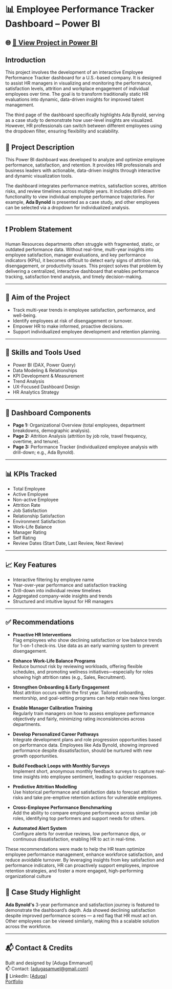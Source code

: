 # 📊 Employee Performance Tracker Dashboard – Power BI

## 🌐 [🔗 View Project in Power BI](https://app.powerbi.com/view?r=eyJrIjoiM2RlNWQyMzktNTY1OC00ODEwLTgwM2EtYzc4ZjJkYTdmNzU5IiwidCI6ImRmODY3OWNkLWE4MGUtNDVkOC05OWFjLWM4M2VkN2ZmOTVhMCJ9&pageName=ReportSection)
## Introduction
This project involves the development of an interactive Employee Performance Tracker dashboard for a U.S.-based company. It is designed to assist HR managers in visualizing and monitoring the performance, satisfaction levels, attrition and workplace engagement of individual employees over time. The goal is to transform traditionally static HR evaluations into dynamic, data-driven insights for improved talent management.

The third page of the dashboard specifically highlights Ada Bynold, serving as a case study to demonstrate how user-level insights are visualized. However, HR professionals can switch between different employees using the dropdown filter, ensuring flexibility and scalability.
## 🧾 Project Description
This Power BI dashboard was developed to analyze and optimize employee performance, satisfaction, and retention. It provides HR professionals and business leaders with actionable, data-driven insights through interactive and dynamic visualization tools.

The dashboard integrates performance metrics, satisfaction scores, attrition risks, and review timelines across multiple years. It includes drill-down functionality to view individual employee performance trajectories. For example, **Ada Bynold** is presented as a case study, and other employees can be selected via a dropdown for individualized analysis.

---

## ❗ Problem Statement
Human Resources departments often struggle with fragmented, static, or outdated performance data. Without real-time, multi-year insights into employee satisfaction, manager evaluations, and key performance indicators (KPIs), it becomes difficult to detect early signs of attrition risk, disengagement, or productivity issues. This project solves that problem by delivering a centralized, interactive dashboard that enables performance tracking, satisfaction trend analysis, and timely decision-making.

---

## 🎯 Aim of the Project
- Track multi-year trends in employee satisfaction, performance, and well-being.
- Identify employees at risk of disengagement or turnover.
- Empower HR to make informed, proactive decisions.
- Support individualized employee development and retention planning.

---

## 🧠 Skills and Tools Used
- Power BI (DAX, Power Query)
- Data Modeling & Relationships
- KPI Development & Measurement
- Trend Analysis
- UX-Focused Dashboard Design
- HR Analytics Strategy

---

## 🧩 Dashboard Components
- **Page 1:** Organizational Overview (total employees, department breakdowns, demographic analysis).
- **Page 2:** Attrition Analysis (attrition by job role, travel frequency, overtime, and tenure).
- **Page 3:** Performance Tracker (individualized employee analysis with drill-down; e.g., Ada Bynold).

---

## 📊 KPIs Tracked
- Total Employee
- Active Employee
- Non-active Employee 
- Attrition Rate
- Job Satisfaction  
- Relationship Satisfaction  
- Environment Satisfaction  
- Work-Life Balance  
- Manager Rating  
- Self Rating  
- Review Dates (Start Date, Last Review, Next Review)

---

## 📈 Key Features
- Interactive filtering by employee name
- Year-over-year performance and satisfaction tracking
- Drill-down into individual review timelines
- Aggregated company-wide insights and trends
- Structured and intuitive layout for HR managers

---

## ✅ Recommendations

- **Proactive HR Interventions**  
   Flag employees who show declining satisfaction or low balance trends for 1-on-1 check-ins. Use data as an early warning system to 
   prevent disengagement.

- **Enhance Work-Life Balance Programs**  
   Reduce burnout risk by reviewing workloads, offering flexible schedules, and promoting wellness initiatives—especially for roles 
   showing high attrition rates (e.g., Sales, Recruitment).

- **Strengthen Onboarding & Early Engagement**  
   Most attrition occurs within the first year. Tailored onboarding, mentorship, and goal-setting programs can help retain new hires 
   longer.

- **Enable Manager Calibration Training**  
   Regularly train managers on how to assess employee performance objectively and fairly, minimizing rating inconsistencies across 
   departments.

- **Develop Personalized Career Pathways**  
   Integrate development plans and role progression opportunities based on performance data. Employees like Ada Bynold, showing improved 
   performance despite dissatisfaction, should be nurtured with new growth opportunities.

- **Build Feedback Loops with Monthly Surveys**  
   Implement short, anonymous monthly feedback surveys to capture real-time insights into employee sentiment, leading to quicker 
   responses.

- **Predictive Attrition Modelling**  
   Use historical performance and satisfaction data to forecast attrition risks and take pre-emptive retention actions for vulnerable 
   employees.

- **Cross-Employee Performance Benchmarking**  
   Add the ability to compare employee performance across similar job roles, identifying top performers and support needs for others.

- **Automated Alert System**  
   Configure alerts for overdue reviews, low performance dips, or continuous dissatisfaction, enabling HR to act in real-time.

 These recommendations were made to help the HR team optimize employee performance management, enhance workforce satisfaction, and 
 reduce avoidable turnover. By leveraging insights from key satisfaction and performance indicators, HR can proactively support 
 employees, improve retention strategies, and foster a more engaged, high-performing organizational culture

## 📌 Case Study Highlight
**Ada Bynold's** 3-year performance and satisfaction journey is featured to demonstrate the dashboard’s depth. Ada showed declining satisfaction despite improved performance scores — a red flag that HR must act on. Other employees can be viewed similarly, making this a scalable solution across the workforce.

---
## 📬 Contact & Credits
Built and designed by [Aduga Emmanuel]  
📫 Contact: [adugasamuel@gmail.com]  
🔗 LinkedIn: [[Aduga](https://www.linkedin.com/in/aduga-emmanuel-170396132/)]  
   [Portfolio](https://adugasamuel.github.io/)
